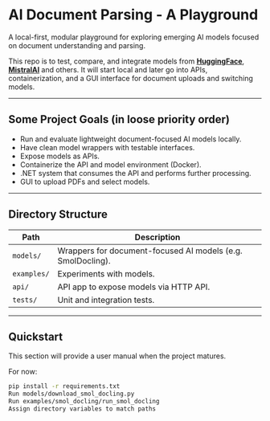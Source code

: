 # AI Document Parsing - A Playground

A local-first, modular playground for exploring emerging AI models focused on document understanding and parsing.

This repo is to test, compare, and integrate models from [**HuggingFace**](https://huggingface.co/), [**MistralAI**](https://mistral.ai/) and others. It will start local and later go into APIs, containerization, and a GUI interface for document uploads and switching models.

---

## Some Project Goals (in loose priority order)

- Run and evaluate lightweight document-focused AI models locally.
- Have clean model wrappers with testable interfaces.
- Expose models as APIs.
- Containerize the API and model environment (Docker).
- .NET system that consumes the API and performs further processing.
- GUI to upload PDFs and select models.

---

## Directory Structure

| Path | Description |
| - | - |
| `models/` | Wrappers for document-focused AI models (e.g. SmolDocling). |
| `examples/` | Experiments with models. |
| `api/` | API app to expose models via HTTP API. |
| `tests/` | Unit and integration tests. |

---

## Quickstart

This section will provide a user manual when the project matures.

For now:
```bash
pip install -r requirements.txt
Run models/download_smol_docling.py
Run examples/smol_docling/run_smol_docling
Assign directory variables to match paths
